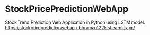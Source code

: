 # StockPricePredictionWebApp
Stock Trend Prediction Web Application in Python using LSTM model.
https://stockpricepredictionwebapp-bhramari1225.streamlit.app/

